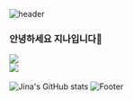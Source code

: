 ![header](https://capsule-render.vercel.app/api?type=cylinder&color=81BEF7&height=100&section=header&text=🤍　　　Jina's%20Github　　　🤍&fontSize=50&fontColor=000000)
### 안녕하세요 지나입니다👋

<a href="https://jinaon.tistory.com/" target="_blank"><img src="https://img.shields.io/badge/Blog-5882FA?style=for-the-badge&logo=tistory&logoColor=FFFFFF"/></a>
<br>
<img src="https://github-readme-stats.vercel.app/api/top-langs/?username=jina5&layout=compact"><br><br>
![Jina's GitHub stats](https://github-readme-stats.vercel.app/api?username=jina5&show_icons=true&theme=transparent)
![Footer](https://capsule-render.vercel.app/api?type=waving&color=81BEF7&height=200&section=footer)
